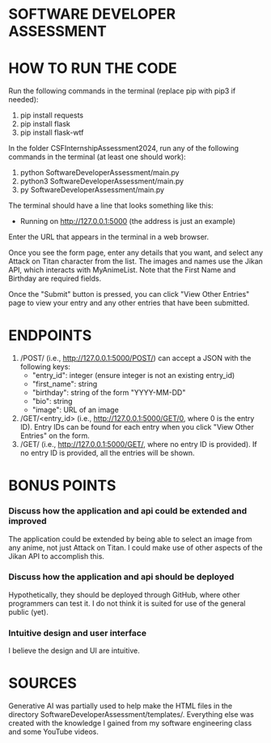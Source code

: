 # SOFTWARE DEVELOPER ASSESSMENT

# HOW TO RUN THE CODE

Run the following commands in the terminal (replace pip with pip3 if needed):

1. pip install requests
2. pip install flask
3. pip install flask-wtf

In the folder CSFInternshipAssessment2024, run any of the following commands in the terminal (at least one should work):

1. python SoftwareDeveloperAssessment/main.py
2. python3 SoftwareDeveloperAssessment/main.py
3. py SoftwareDeveloperAssessment/main.py

The terminal should have a line that looks something like this:

- Running on http://127.0.0.1:5000 (the address is just an example)

Enter the URL that appears in the terminal in a web browser.

Once you see the form page, enter any details that you want, and select any Attack on Titan character from the list. The images and names use the Jikan API, which interacts with MyAnimeList. Note that the First Name and Birthday are required fields.

Once the "Submit" button is pressed, you can click "View Other Entries" page to view your entry and any other entries that have been submitted.

# ENDPOINTS

1. /POST/ (i.e., http://127.0.0.1:5000/POST/) can accept a JSON with the following keys:
   - "entry_id": integer (ensure integer is not an existing entry_id)
   - "first_name": string
   - "birthday": string of the form "YYYY-MM-DD"
   - "bio": string
   - "image": URL of an image
2. /GET/<entry_id> (i.e., http://127.0.0.1:5000/GET/0, where 0 is the entry ID). Entry IDs can be found for each entry when you click "View Other Entries" on the form.
3. /GET/ (i.e., http://127.0.0.1:5000/GET/, where no entry ID is provided). If no entry ID is provided, all the entries will be shown.

# BONUS POINTS

### Discuss how the application and api could be extended and improved

The application could be extended by being able to select an image from any anime, not just Attack on Titan. I could make use of other aspects of the Jikan API to accomplish this.

### Discuss how the application and api should be deployed

Hypothetically, they should be deployed through GitHub, where other programmers can test it. I do not think it is suited for use of the general public (yet).

### Intuitive design and user interface

I believe the design and UI are intuitive.

# SOURCES

Generative AI was partially used to help make the HTML files in the directory SoftwareDeveloperAssessment/templates/. Everything else was created with the knowledge I gained from my software engineering class and some YouTube videos.
